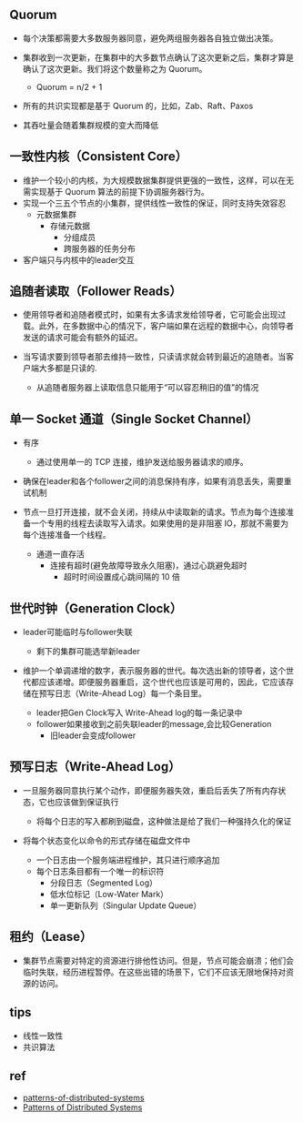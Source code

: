 ## Quorum

+ 每个决策都需要大多数服务器同意，避免两组服务器各自独立做出决策。

+ 集群收到一次更新，在集群中的大多数节点确认了这次更新之后，集群才算是确认了这次更新。我们将这个数量称之为 Quorum。
    + Quorum = n/2 + 1

+ 所有的共识实现都是基于 Quorum 的，比如，Zab、Raft、Paxos

+ 其吞吐量会随着集群规模的变大而降低

## 一致性内核（Consistent Core）
+ 维护一个较小的内核，为大规模数据集群提供更强的一致性，这样，可以在无需实现基于 Quorum 算法的前提下协调服务器行为。
+ 实现一个三五个节点的小集群，提供线性一致性的保证，同时支持失效容忍
    + 元数据集群
        + 存储元数据
            + 分组成员
            + 跨服务器的任务分布
+ 客户端只与内核中的leader交互

## 追随者读取（Follower Reads）

+ 使用领导者和追随者模式时，如果有太多请求发给领导者，它可能会出现过载。此外，在多数据中心的情况下，客户端如果在远程的数据中心，向领导者发送的请求可能会有额外的延迟。

+ 当写请求要到领导者那去维持一致性，只读请求就会转到最近的追随者。当客户端大多都是只读的.
    + 从追随者服务器上读取信息只能用于“可以容忍稍旧的值”的情况

## 单一 Socket 通道（Single Socket Channel）

+ 有序
    + 通过使用单一的 TCP 连接，维护发送给服务器请求的顺序。

+ 确保在leader和各个follower之间的消息保持有序，如果有消息丢失，需要重试机制

+ 节点一旦打开连接，就不会关闭，持续从中读取新的请求。节点为每个连接准备一个专用的线程去读取写入请求。如果使用的是非阻塞 IO，那就不需要为每个连接准备一个线程。
    + 通道一直存活
        + 连接有超时(避免故障导致永久阻塞)，通过心跳避免超时
            + 超时时间设置成心跳间隔的 10 倍

## 世代时钟（Generation Clock）

+ leader可能临时与follower失联
    + 剩下的集群可能选举新leader

+ 维护一个单调递增的数字，表示服务器的世代。每次选出新的领导者，这个世代都应该递增。即便服务器重启，这个世代也应该是可用的，因此，它应该存储在预写日志（Write-Ahead Log）每一个条目里。
    + leader把Gen Clock写入 Write-Ahead log的每一条记录中
    + follower如果接收到之前失联leader的message,会比较Generation
        + 旧leader会变成follower

## 预写日志（Write-Ahead Log）

+ 一旦服务器同意执行某个动作，即便服务器失效，重启后丢失了所有内存状态，它也应该做到保证执行
    + 将每个日志的写入都刷到磁盘，这种做法是给了我们一种强持久化的保证

+ 将每个状态变化以命令的形式存储在磁盘文件中
     + 一个日志由一个服务端进程维护，其只进行顺序追加
     + 每个日志条目都有一个唯一的标识符
        + 分段日志（Segmented Log）
        + 低水位标记（Low-Water Mark）
        + 单一更新队列（Singular Update Queue）

## 租约（Lease）

+ 集群节点需要对特定的资源进行排他性访问。但是，节点可能会崩溃；他们会临时失联，经历进程暂停。在这些出错的场景下，它们不应该无限地保持对资源的访问。

## tips

+ 线性一致性
+ 共识算法

## ref
+ [patterns-of-distributed-systems](https://github.com/dreamhead/patterns-of-distributed-systems)
+ [Patterns of Distributed Systems](https://martinfowler.com/articles/patterns-of-distributed-systems)
